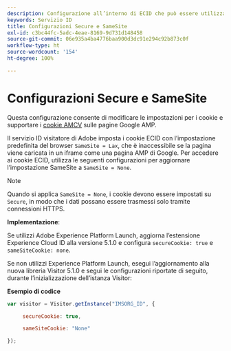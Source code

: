 ```yaml
---
description: Configurazione all’interno di ECID che può essere utilizzata per supportare i cookie AMCV sulle pagine Google AMP.
keywords: Servizio ID
title: Configurazioni Secure e SameSite
exl-id: c3bc44fc-5adc-4eae-8169-9d731d148458
source-git-commit: 06e935a4ba4776baa900d3dc91e294c92b873c0f
workflow-type: ht
source-wordcount: '154'
ht-degree: 100%

---
```


# Configurazioni Secure e SameSite

Questa configurazione consente di modificare le impostazioni per i cookie e supportare i [cookie AMCV](../../introduction/cookies.md) sulle pagine Google AMP.

Il servizio ID visitatore di Adobe imposta i cookie ECID con l’impostazione predefinita del browser `SameSite = Lax`, che è inaccessibile se la pagina viene caricata in un iframe come una pagina AMP di Google. Per accedere ai cookie ECID, utilizza le seguenti configurazioni per aggiornare l’impostazione SameSite a `SameSite = None`.

>[!NOTE]
>
>Quando si applica `SameSite = None`, i cookie devono essere impostati su `Secure`, in modo che i dati possano essere trasmessi solo tramite connessioni HTTPS.

**Implementazione**:

Se utilizzi Adobe Experience Platform Launch, aggiorna l’estensione Experience Cloud ID alla versione 5.1.0 e configura `secureCookie: true` e `sameSiteCookie: none`.

Se non utilizzi Experience Platform Launch, esegui l’aggiornamento alla nuova libreria Visitor 5.1.0 e segui le configurazioni riportate di seguito, durante l’inizializzazione dell’istanza Visitor:

**Esempio di codice**

```js
var visitor = Visitor.getInstance("IMSORG_ID", {

     secureCookie: true,

     sameSiteCookie: "None"

});
```
